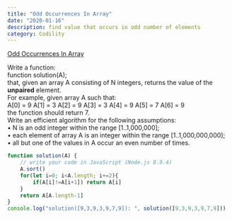 ```yaml
---
title: "Odd Occurrences In Array"
date: "2020-01-16"
description: find value that occurs in odd number of elements
category: Codility
---
```


[Odd Occurrences In Array](https://app.codility.com/programmers/lessons/2-arrays/odd_occurrences_in_array/)

Write a function:  
function solution(A);   
that, given an array A consisting of N integers, returns the value of the **unpaired** element.   
For example, given array A such that:  
A\[0\] = 9 A\[1\] = 3 A\[2\] = 9 A\[3\] = 3 A\[4\] = 9 A\[5\] = 7 A\[6\] = 9  
the function should return 7.  
Write an efficient algorithm for the following assumptions:  
•	N is an odd integer within the range \[1..1,000,000\];  
•	each element of array A is an integer within the range \[1..1,000,000,000\];  
•	all but one of the values in A occur an even number of times.  

```js
function solution(A) {
    // write your code in JavaScript (Node.js 8.9.4)
    A.sort()
    for(let i=0; i<A.length; i+=2){
        if(A[i]!=A[i+1]) return A[i]
    }
    return A[A.length-1]
}
console.log("solution([9,3,9,3,9,7,9]): ", solution([9,3,9,3,9,7,9]))
```